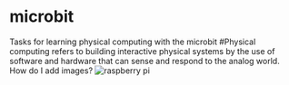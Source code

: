# microbit
Tasks for learning physical computing with the microbit
#Physical computing refers to building interactive physical systems by the use of software and hardware that can sense and respond to the analog world.
How do I add images?
![raspberry pi](https://www.raspberrypi.org/app/themes/mind-control/images/home-products-cta__image.png)
